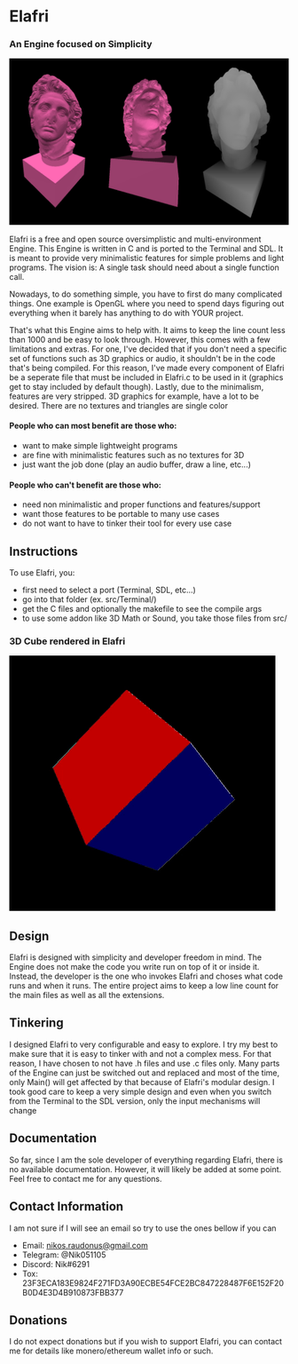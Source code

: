 # Elafri

### An Engine focused on Simplicity


![Statue rendered in Elafri](./Demo/Images/statue.png)


Elafri is a free and open source oversimplistic and multi-environment Engine.
This Engine is written in C and is ported to the Terminal and SDL.
It is meant to provide very minimalistic features for simple problems and light
programs. The vision is: A single task should need about a single function call.

Nowadays, to do something simple, you have to first do many complicated things.
One example is OpenGL where you need to spend days figuring out everything when
it barely has anything to do with YOUR project.

That's what this Engine aims to help with.
It aims to keep the line count less than 1000 and be easy to look through.
However, this comes with a few limitations and extras. For one, I've decided
that if you don't need a specific set of functions such as 3D graphics or audio,
it shouldn't be in the code that's being compiled. For this reason, I've made
every component of Elafri be a seperate file that must be included in Elafri.c
to be used in it (graphics get to stay included by default though). Lastly, due
to the minimalism, features are very stripped. 3D graphics for example, have a
lot to be desired. There are no textures and triangles are single color

#### People who can most benefit are those who:

* want to make simple lightweight programs
* are fine with minimalistic features such as no textures for 3D
* just want the job done (play an audio buffer, draw a line, etc...)

#### People who can't benefit are those who:

* need non minimalistic and proper functions and features/support
* want those features to be portable to many use cases
* do not want to have to tinker their tool for every use case

## Instructions

To use Elafri, you:

* first need to select a port (Terminal, SDL, etc...)
* go into that folder (ex. src/Terminal/)
* get the C files and optionally the makefile to see the compile args
* to use some addon like 3D Math or Sound, you take those files from src/

### 3D Cube rendered in Elafri


![3D Cube in Elafri](./Demo/Images/cube.gif)


## Design

Elafri is designed with simplicity and developer freedom in mind.
The Engine does not make the code you write run on top of it or inside it.
Instead, the developer is the one who invokes Elafri and choses what code runs
and when it runs. The entire project aims to keep a low line count for the main
files as well as all the extensions.

## Tinkering

I designed Elafri to very configurable and easy to explore.
I try my best to make sure that it is easy to tinker with and not a complex mess.
For that reason, I have chosen to not have .h files and use .c files only.
Many parts of the Engine can just be switched out and replaced and most of the
time, only Main() will get affected by that because of Elafri's modular design.
I took good care to keep a very simple design and even when you switch from the
Terminal to the SDL version, only the input mechanisms will change

## Documentation

So far, since I am the sole developer of everything regarding Elafri, there is
no available documentation. However, it will likely be added at some point.
Feel free to contact me for any questions.

## Contact Information

I am not sure if I will see an email so try to use the ones bellow if you can

- Email: nikos.raudonus@gmail.com
- Telegram: @Nik051105
- Discord: Nik#6291
- Tox: 23F3ECA183E9824F271FD3A90ECBE54FCE2BC847228487F6E152F20B0D4E3D4B910873FBB377

## Donations

I do not expect donations but if you wish to support Elafri, you can contact me
for details like monero/ethereum wallet info or such.
